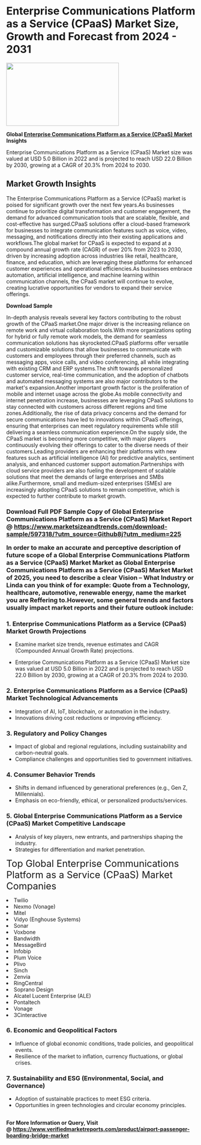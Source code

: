 <H1>Enterprise Communications Platform as a Service (CPaaS) Market Size, Growth and Forecast from 2024 - 2031</H1><img class="aligncenter size-medium wp-image-584254" src="https://thirdeyenews.in/wp-content/uploads/2024/09/Global-Market-Research-300x168.jpeg" alt="" width="300" height="168" /><p><strong>Global&nbsp;<a href="https://www.marketsizeandtrends.com/download-sample/597318/?utm_source=Github8j?utm_medium=225">Enterprise Communications Platform as a Service (CPaaS) Market</a> Insights</strong></p><p>Enterprise Communications Platform as a Service (CPaaS) Market size was valued at USD 5.0 Billion in 2022 and is projected to reach USD 22.0 Billion by 2030, growing at a CAGR of 20.3% from 2024 to 2030.</p><p><h2>Market Growth Insights</h2> <p>The Enterprise Communications Platform as a Service (CPaaS) market is poised for significant growth over the next few years.As businesses continue to prioritize digital transformation and customer engagement, the demand for advanced communication tools that are scalable, flexible, and cost-effective has surged.CPaaS solutions offer a cloud-based framework for businesses to integrate communication features such as voice, video, messaging, and notifications directly into their existing applications and workflows.The global market for CPaaS is expected to expand at a compound annual growth rate (CAGR) of over 20% from 2023 to 2030, driven by increasing adoption across industries like retail, healthcare, finance, and education, which are leveraging these platforms for enhanced customer experiences and operational efficiencies.As businesses embrace automation, artificial intelligence, and machine learning within communication channels, the CPaaS market will continue to evolve, creating lucrative opportunities for vendors to expand their service offerings.</p> <p><strong>Download Sample</strong></p> <p>In-depth analysis reveals several key factors contributing to the robust growth of the CPaaS market.One major driver is the increasing reliance on remote work and virtual collaboration tools.With more organizations opting for hybrid or fully remote work models, the demand for seamless communication solutions has skyrocketed.CPaaS platforms offer versatile and customizable solutions that allow businesses to communicate with customers and employees through their preferred channels, such as messaging apps, voice calls, and video conferencing, all while integrating with existing CRM and ERP systems.The shift towards personalized customer service, real-time communication, and the adoption of chatbots and automated messaging systems are also major contributors to the market's expansion.Another important growth factor is the proliferation of mobile and internet usage across the globe.As mobile connectivity and internet penetration increase, businesses are leveraging CPaaS solutions to stay connected with customers across different regions and time zones.Additionally, the rise of data privacy concerns and the demand for secure communications have led to innovations within CPaaS offerings, ensuring that enterprises can meet regulatory requirements while still delivering a seamless communication experience.On the supply side, the CPaaS market is becoming more competitive, with major players continuously evolving their offerings to cater to the diverse needs of their customers.Leading providers are enhancing their platforms with new features such as artificial intelligence (AI) for predictive analytics, sentiment analysis, and enhanced customer support automation.Partnerships with cloud service providers are also fueling the development of scalable solutions that meet the demands of large enterprises and SMBs alike.Furthermore, small and medium-sized enterprises (SMEs) are increasingly adopting CPaaS solutions to remain competitive, which is expected to further contribute to market growth.<h3></p><p><span class=""><strong>Download Full PDF Sample Copy of Global Enterprise Communications Platform as a Service (CPaaS) Market Report</strong> @ <a href="https://www.marketsizeandtrends.com/download-sample/597318/?utm_source=Github8j?utm_medium=225" target="_blank">https://www.marketsizeandtrends.com/download-sample/597318/?utm_source=Github8j?utm_medium=225</a></span></p><p>In order to make an accurate and perceptive description of future scope of a Global&nbsp;Enterprise Communications Platform as a Service (CPaaS) Market Market as Global&nbsp;Enterprise Communications Platform as a Service (CPaaS) Market Market of 2025, you need to describe a clear Vision &ndash; What Industry or Linda can you think of for example: Quote from a Technology, healthcare, automotive, renewable energy, name the market you are Reffering to.However, some general trends and factors usually impact market reports and their future outlook include:</p><h3>1.&nbsp;<strong>Enterprise Communications Platform as a Service (CPaaS) Market Growth Projections</strong></h3><ul><li>Examine market size trends, revenue estimates and CAGR (Compounded Annual Growth Rate) projections.</li><li><p>Enterprise Communications Platform as a Service (CPaaS) Market size was valued at USD 5.0 Billion in 2022 and is projected to reach USD 22.0 Billion by 2030, growing at a CAGR of 20.3% from 2024 to 2030.</p></li></ul><h3>2.&nbsp;<strong>Enterprise Communications Platform as a Service (CPaaS) Market Technological Advancements</strong></h3><ul><li>Integration of AI, IoT, blockchain, or automation in the industry.</li><li>Innovations driving cost reductions or improving efficiency.</li></ul><h3>3.&nbsp;<strong>Regulatory and Policy Changes</strong></h3><ul><li>Impact of global and regional regulations, including sustainability and carbon-neutral goals.</li><li>Compliance challenges and opportunities tied to government initiatives.</li></ul><h3>4.&nbsp;<strong>Consumer Behavior Trends</strong></h3><ul><li>Shifts in demand influenced by generational preferences (e.g., Gen Z, Millennials).</li><li>Emphasis on eco-friendly, ethical, or personalized products/services.</li></ul><h3>5.&nbsp;<strong>Global Enterprise Communications Platform as a Service (CPaaS) Market Competitive Landscape</strong></h3><ul><li>Analysis of key players, new entrants, and partnerships shaping the industry.</li><li>Strategies for differentiation and market penetration.</li></ul><p data-pm-slice="1 1 []"><span style="color: inherit; font-family: inherit; font-size: 25px;">Top Global Enterprise Communications Platform as a Service (CPaaS) Market Companies</span></p><div class="" data-test-id=""><p><li>Twilio</li><li> Nexmo (Vonage)</li><li> Mitel</li><li> Vidyo (Enghouse Systems)</li><li> Sonar</li><li> Voxbone</li><li> Bandwidth</li><li> MessageBird</li><li> Infobip</li><li> Plum Voice</li><li> Plivo</li><li> Sinch</li><li> Zenvia</li><li> RingCentral</li><li> Soprano Design</li><li> Alcatel Lucent Enterprise (ALE)</li><li> Pontaltech</li><li> Vonage</li><li> 3Cinteractive</li></p></div><h3>6.&nbsp;<strong>Economic and Geopolitical Factors</strong></h3><ul><li>Influence of global economic conditions, trade policies, and geopolitical events.</li><li>Resilience of the market to inflation, currency fluctuations, or global crises.</li></ul><h3>7.&nbsp;<strong>Sustainability and ESG (Environmental, Social, and Governance)</strong></h3><ul><li>Adoption of sustainable practices to meet ESG criteria.</li><li>Opportunities in green technologies and circular economy principles.</li></ul><h2><strong style="font-size: 14px;">For More Information or Query, Visit @&nbsp;</strong><a style="background-color: #ffffff; font-size: 14px;" href="https://www.marketsizeandtrends.com/report/enterprise-communications-platform-as-a-service-cpaas-market/" target="_blank">https://www.verifiedmarketreports.com/product/airport-passenger-boarding-bridge-market</a></h2>